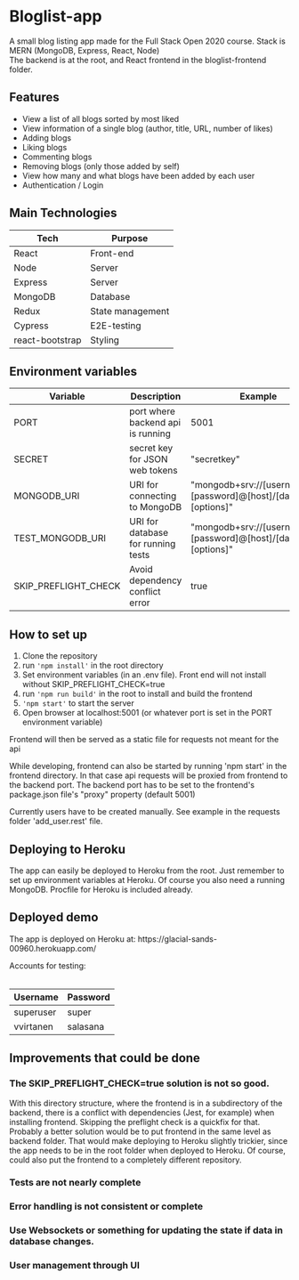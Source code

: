 # Bloglist-app
A small blog listing app made for the Full Stack Open 2020 course. Stack is MERN (MongoDB, Express, React, Node)<br>
The backend is at the root, and React frontend in the bloglist-frontend folder.

## Features
* View a list of all blogs sorted by most liked
* View information of a single blog (author, title, URL, number of likes)
* Adding blogs
* Liking blogs
* Commenting blogs
* Removing blogs (only those added by self)
* View how many and what blogs have been added by each user
* Authentication / Login

## Main Technologies
Tech  | Purpose
----- |--------
React |Front-end
Node  |Server
Express| Server
MongoDB|Database
Redux  |State management
Cypress|E2E-testing
react-bootstrap| Styling

## Environment variables
Variable|Description|Example
--------|-----------|--------
PORT|   port where backend api is running|5001
SECRET|secret key for JSON web tokens| "secretkey"
MONGODB_URI| URI for connecting to MongoDB| "mongodb+srv://[username]:[password]@[host]/[database]?[options]"
TEST_MONGODB_URI| URI for database for running tests| "mongodb+srv://[username]:[password]@[host]/[database]?[options]"
SKIP_PREFLIGHT_CHECK|Avoid dependency conflict error| true

## How to set up
1. Clone the repository
2. run `'npm install'` in the root directory
3. Set environment variables (in an .env file). Front end will not install without SKIP_PREFLIGHT_CHECK=true
4. run `'npm run build'` in the root to install and build the frontend
5. `'npm start'` to start the server
6. Open browser at localhost:5001 (or whatever port is set in the PORT environment variable)

<p>Frontend will then be served as a static file for requests not meant for the api</p>
<p>While developing, frontend can also be started by running 'npm start' in the frontend directory. 
In that case api requests will be proxied from frontend to the backend port. The backend port has to be set to the frontend's package.json file's "proxy" property (default 5001)</p>
<p>Currently users have to be created manually. See example in the requests folder 'add_user.rest' file.</p>

## Deploying to Heroku
The app can easily be deployed to Heroku from the root. Just remember to set up environment variables at Heroku. Of course you also need a running MongoDB. Procfile for Heroku is included already.

## Deployed demo
<p>The app is deployed on Heroku at: https://glacial-sands-00960.herokuapp.com/</p>
Accounts for testing: <br>
<br>

Username | Password
---------|----------
superuser|super
vvirtanen|salasana

## Improvements that could be done
### The SKIP_PREFLIGHT_CHECK=true solution is not so good. 
With this directory structure, where the frontend is in a subdirectory of the backend, 
there is a conflict with dependencies (Jest, for example) when installing frontend. Skipping the preflight check is a quickfix for that. Probably
a better solution would be to put frontend in the same level as backend folder. That would make deploying to Heroku
slightly trickier, since the app needs to be in the root folder when deployed to Heroku. Of course, could also put the frontend to
a completely different repository.

### Tests are not nearly complete

### Error handling is not consistent or complete

### Use Websockets or something for updating the state if data in database changes.

### User management through UI
